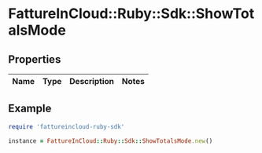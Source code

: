 # FattureInCloud::Ruby::Sdk::ShowTotalsMode

## Properties

| Name | Type | Description | Notes |
| ---- | ---- | ----------- | ----- |

## Example

```ruby
require 'fattureincloud-ruby-sdk'

instance = FattureInCloud::Ruby::Sdk::ShowTotalsMode.new()
```

